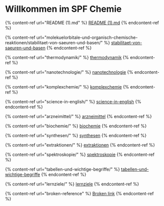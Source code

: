 # Willkommen im SPF Chemie

{% content-ref url="README (1).md" %}
[README (1).md](<README (1).md>)
{% endcontent-ref %}

{% content-ref url="molekuelorbitale-und-organisch-chemische-reaktionen/stabilitaet-von-saeuren-und-basen/" %}
[stabilitaet-von-saeuren-und-basen](molekuelorbitale-und-organisch-chemische-reaktionen/stabilitaet-von-saeuren-und-basen/)
{% endcontent-ref %}

{% content-ref url="thermodynamik/" %}
[thermodynamik](thermodynamik/)
{% endcontent-ref %}

{% content-ref url="nanotechnologie/" %}
[nanotechnologie](nanotechnologie/)
{% endcontent-ref %}

{% content-ref url="komplexchemie/" %}
[komplexchemie](komplexchemie/)
{% endcontent-ref %}

{% content-ref url="science-in-english/" %}
[science-in-english](science-in-english/)
{% endcontent-ref %}

{% content-ref url="arzneimittel/" %}
[arzneimittel](arzneimittel/)
{% endcontent-ref %}

{% content-ref url="biochemie/" %}
[biochemie](biochemie/)
{% endcontent-ref %}

{% content-ref url="synthesen/" %}
[synthesen](synthesen/)
{% endcontent-ref %}

{% content-ref url="extraktionen/" %}
[extraktionen](extraktionen/)
{% endcontent-ref %}

{% content-ref url="spektroskopie/" %}
[spektroskopie](spektroskopie/)
{% endcontent-ref %}

{% content-ref url="tabellen-und-wichtige-begriffe/" %}
[tabellen-und-wichtige-begriffe](tabellen-und-wichtige-begriffe/)
{% endcontent-ref %}

{% content-ref url="lernziele/" %}
[lernziele](lernziele/)
{% endcontent-ref %}

{% content-ref url="broken-reference" %}
[Broken link](broken-reference)
{% endcontent-ref %}

